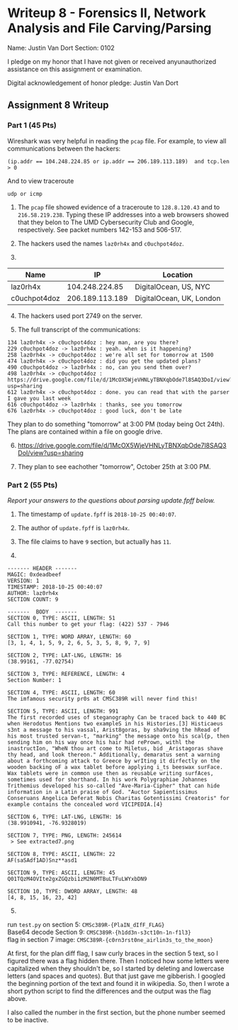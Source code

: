 Writeup 8 - Forensics II, Network Analysis and File Carving/Parsing
=====

Name: Justin Van Dort
Section: 0102

I pledge on my honor that I have not given or received anyunauthorized assistance on this assignment or examination.

Digital acknowledgement of honor pledge: Justin Van Dort

## Assignment 8 Writeup

### Part 1 (45 Pts)

Wireshark was very helpful in reading the `pcap` file. For example, to view all communications between the hackers: 

    (ip.addr == 104.248.224.85 or ip.addr == 206.189.113.189)  and tcp.len > 0

And to view traceroute

    udp or icmp

1. The `pcap` file showed evidence of a traceroute to `128.8.120.43` and to `216.58.219.238`. Typing these IP addresses into a web browsers showed that they belon to The UMD Cybersecurity Club and Google, respectively. See packet numbers 142-153 and 506-517. 

2. The hackers used the names `laz0rh4x` and `c0uchpot4doz`.

3. 

Name | IP | Location
--- | --- | ---
laz0rh4x 	    | 104.248.224.85  | DigitalOcean, US, NYC
c0uchpot4doz	| 206.189.113.189 | DigitalOcean, UK, London

4. The hackers used port 2749 on the server. 

5. The full transcript of the communications: 

```
134 laz0rh4x -> c0uchpot4doz : hey man, are you there?  
229 c0uchpot4doz -> laz0rh4x : yeah. when is it happening?  
258 laz0rh4x -> c0uchpot4doz : we're all set for tomorrow at 1500  
474 laz0rh4x -> c0uchpot4doz : did you get the updated plans?  
490 c0uchpot4doz -> laz0rh4x : no, can you send them over?  
498 laz0rh4x -> c0uchpot4doz : https://drive.google.com/file/d/1McOX5WjeVHNLyTBNXqbOde7l8SAQ3DoI/view?usp=sharing  
612 laz0rh4x -> c0uchpot4doz : done. you can read that with the parser I gave you last week  
616 c0uchpot4doz -> laz0rh4x : thanks, see you tomorrow  
676 laz0rh4x -> c0uchpot4doz : good luck, don't be late  
```
They plan to do something "tomorrow" at 3:00 PM (today being Oct 24th). The plans are contained within a file on google drive. 

6. https://drive.google.com/file/d/1McOX5WjeVHNLyTBNXqbOde7l8SAQ3DoI/view?usp=sharing 

7. They plan to see eachother "tomorrow", October 25th at 3:00 PM.

### Part 2 (55 Pts)

*Report your answers to the questions about parsing update.fpff below.*
1. The timestamp of `update.fpff` is `2018-10-25 00:40:07`. 

2. The author of `update.fpff` is `laz0rh4x`. 

3. The file claims to have `9` section, but actually has `11`. 

4.

```
------- HEADER -------
MAGIC: 0xdeadbeef
VERSION: 1
TIMESTAMP: 2018-10-25 00:40:07
AUTHOR: laz0rh4x
SECTION COUNT: 9
```
```
-------  BODY  -------
SECTION 0, TYPE: ASCII, LENGTH: 51
Call this number to get your flag: (422) 537 - 7946

SECTION 1, TYPE: WORD ARRAY, LENGTH: 60
[3, 1, 4, 1, 5, 9, 2, 6, 5, 3, 5, 8, 9, 7, 9]

SECTION 2, TYPE: LAT-LNG, LENGTH: 16
(38.99161, -77.02754)

SECTION 3, TYPE: REFERENCE, LENGTH: 4
Section Number: 1

SECTION 4, TYPE: ASCII, LENGTH: 60
The imfamous security pr0s at CMSC389R will never find this!

SECTION 5, TYPE: ASCII, LENGTH: 991
The first recorded uses of steganography Can be traced back to 440 BC when Herodotus Mentions two exampleS in his Histories.[3] Histicaeus s3nt a message to his vassal, Arist8goras, by sha9ving the hRead of his most trusted servan-t, "marking" the message onto his scal{p, then sending him on his way once his hair had rePrown, withl the inastructIon, "WheN thou art come to Miletus, bid _Aristagoras shave thy head, and look thereon." Additionally, demaratus sent a warning about a forthcoming attack to Greece by wrIting it dirfectly on the wooden backing oF a wax tablet before applying i_ts beeswax surFace. Wax tablets were in common use then as reusabLe writing surfAces, sometimes used for shorthand. In his work Polygraphiae Johannes Trithemius developed his so-called "Ave-Maria-Cipher" that can hide information in a Latin praise of God. "Auctor Sapientissimus Conseruans Angelica Deferat Nobis Charitas Gotentissimi Creatoris" for example contains the concealed word VICIPEDIA.[4}

SECTION 6, TYPE: LAT-LNG, LENGTH: 16
(38.9910941, -76.9328019)

SECTION 7, TYPE: PNG, LENGTH: 245614
 > See extracted7.png

SECTION 8, TYPE: ASCII, LENGTH: 22
AF(saSAdf1AD)Snz**asd1

SECTION 9, TYPE: ASCII, LENGTH: 45
Q01TQzM4OVIte2gxZGQzbi1zM2N0MTBuLTFuLWYxbDN9

SECTION 10, TYPE: DWORD ARRAY, LENGTH: 48
[4, 8, 15, 16, 23, 42]
```

5. 

run `test.py` on section 5: `CMSc389R-{PlaIN_dIfF_FLAG}`  
Base64 decode Section 9:    `CMSC389R-{h1dd3n-s3ct10n-1n-f1l3}`  
flag in section 7 image:    `CMSC389R-{c0rn3rst0ne_airlin3s_to_the_moon}`

At first, for the plan diff flag, I saw curly braces in the section 5 text, so I figured there was a flag hidden there. Then I noticed how some letters were capitalized when they shouldn't be, so I started by deleting and lowercase letters (and spaces and quotes). But that just gave me gibberish. I googled the beginning portion of the text and found it in wikipedia. So, then I wrote a short python script to find the differences and the output was the flag above. 

I also called the number in the first section, but the phone number seemed to be inactive. 